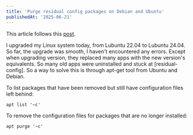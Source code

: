 ```yaml
---
title: 'Purge residual config packages on Debian and Ubuntu'
publishedAt: '2025-06-21'
---
```

This article follows this [post](https://kitson-consulting.co.uk/blog/apt-dpkg-purge-rc-packages).

I upgraded my Linux system today, from Lubuntu 22.04 to Lubuntu 24.04. So far, the upgrade was smooth, I haven't 
encountered any errors. Except when upgrading version, they replaced many apps with the new version's equivalents.
So many old apps were uninstalled and stuck at [residual-config].
So a way to solve this is through apt-get tool from Ubuntu and Debian.

To list packages that have been removed but still have configuration files left behind:
```
apt list '~c'
```
To remove the configuration files for packages that are no longer installed:
```
apt purge '~c'
```